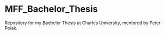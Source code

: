 # MFF_Bachelor_Thesis
Repository for my Bachelor Thesis at Charles University, mentored by Peter Polak.
